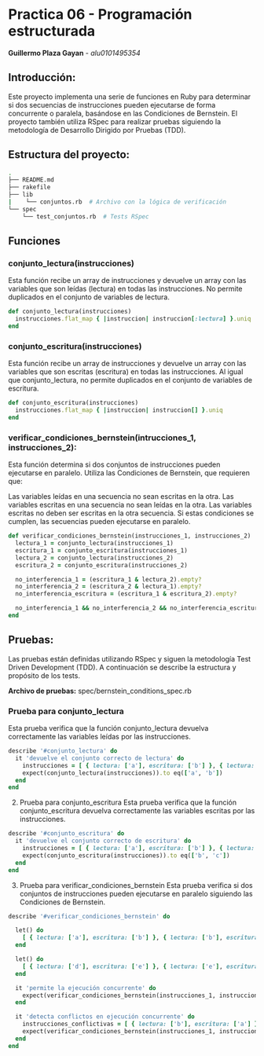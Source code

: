 # Practica 06 - Programación estructurada
**Guillermo Plaza Gayan** - *alu0101495354*

## Introducción:

Este proyecto implementa una serie de funciones en Ruby para determinar si dos secuencias de instrucciones pueden ejecutarse de forma concurrente o paralela, basándose en las Condiciones de Bernstein. El proyecto también utiliza RSpec para realizar pruebas siguiendo la metodología de Desarrollo Dirigido por Pruebas (TDD).

## Estructura del proyecto:

``` bash
.
├── README.md
├── rakefile
├── lib    
|    └── conjuntos.rb  # Archivo con la lógica de verificación
└── spec
    └── test_conjuntos.rb  # Tests RSpec
```

## Funciones

### conjunto_lectura(instrucciones)

Esta función recibe un array de instrucciones y devuelve un array con las variables que son leídas (lectura) en todas las instrucciones. No permite duplicados en el conjunto de variables de lectura.

``` rb
def conjunto_lectura(instrucciones)
  instrucciones.flat_map { |instruccion| instruccion[:lectura] }.uniq
end
```

### conjunto_escritura(instrucciones)

Esta función recibe un array de instrucciones y devuelve un array con las variables que son escritas (escritura) en todas las instrucciones. Al igual que conjunto_lectura, no permite duplicados en el conjunto de variables de escritura.

``` rb
def conjunto_escritura(instrucciones) 
  instrucciones.flat_map { |instruccion| instruccion[] }.uniq 
end
```

### verificar_condiciones_bernstein(intrucciones_1, instrucciones_2):

Esta función determina si dos conjuntos de instrucciones pueden ejecutarse en paralelo. Utiliza las Condiciones de Bernstein, que requieren que:

Las variables leídas en una secuencia no sean escritas en la otra.
Las variables escritas en una secuencia no sean leídas en la otra.
Las variables escritas no deben ser escritas en la otra secuencia.
Si estas condiciones se cumplen, las secuencias pueden ejecutarse en paralelo.

``` rb
def verificar_condiciones_bernstein(instrucciones_1, instrucciones_2)
  lectura_1 = conjunto_lectura(instrucciones_1)
  escritura_1 = conjunto_escritura(instrucciones_1)
  lectura_2 = conjunto_lectura(instrucciones_2)
  escritura_2 = conjunto_escritura(instrucciones_2)

  no_interferencia_1 = (escritura_1 & lectura_2).empty?
  no_interferencia_2 = (escritura_2 & lectura_1).empty?
  no_interferencia_escritura = (escritura_1 & escritura_2).empty?

  no_interferencia_1 && no_interferencia_2 && no_interferencia_escritura
end
```

## Pruebas:

Las pruebas están definidas utilizando RSpec y siguen la metodología Test Driven Development (TDD). A continuación se describe la estructura y propósito de los tests.

**Archivo de pruebas:** spec/bernstein_conditions_spec.rb

### Prueba para conjunto_lectura

Esta prueba verifica que la función conjunto_lectura devuelva correctamente las variables leídas por las instrucciones.
``` rb
describe '#conjunto_lectura' do 
  it 'devuelve el conjunto correcto de lectura' do 
    instrucciones = [ { lectura: ['a'], escritura: ['b'] }, { lectura: ['b'], escritura: ['c'] } ] 
    expect(conjunto_lectura(instrucciones)).to eq(['a', 'b']) 
  end 
end

```

2. Prueba para conjunto_escritura
Esta prueba verifica que la función conjunto_escritura devuelva correctamente las variables escritas por las instrucciones.

``` rb
describe '#conjunto_escritura' do 
  it 'devuelve el conjunto correcto de escritura' do 
    instrucciones = [ { lectura: ['a'], escritura: ['b'] }, { lectura: ['b'], escritura: ['c'] } ] 
    expect(conjunto_escritura(instrucciones)).to eq(['b', 'c']) 
  end 
end

```

3. Prueba para verificar_condiciones_bernstein
Esta prueba verifica si dos conjuntos de instrucciones pueden ejecutarse en paralelo siguiendo las Condiciones de Bernstein.

``` rb
describe '#verificar_condiciones_bernstein' do 

  let() do 
    [ { lectura: ['a'], escritura: ['b'] }, { lectura: ['b'], escritura: ['c'] } ] 
  end

  let() do 
    [ { lectura: ['d'], escritura: ['e'] }, { lectura: ['e'], escritura: ['f'] } ] 
  end

  it 'permite la ejecución concurrente' do 
    expect(verificar_condiciones_bernstein(instrucciones_1, instrucciones_2)).to be true 
  end

  it 'detecta conflictos en ejecución concurrente' do 
    instrucciones_conflictivas = [ { lectura: ['b'], escritura: ['a'] }, { lectura: ['c'], escritura: ['d'] } ] 
    expect(verificar_condiciones_bernstein(instrucciones_1, instrucciones_conflictivas)).to be false 
  end 
end

```